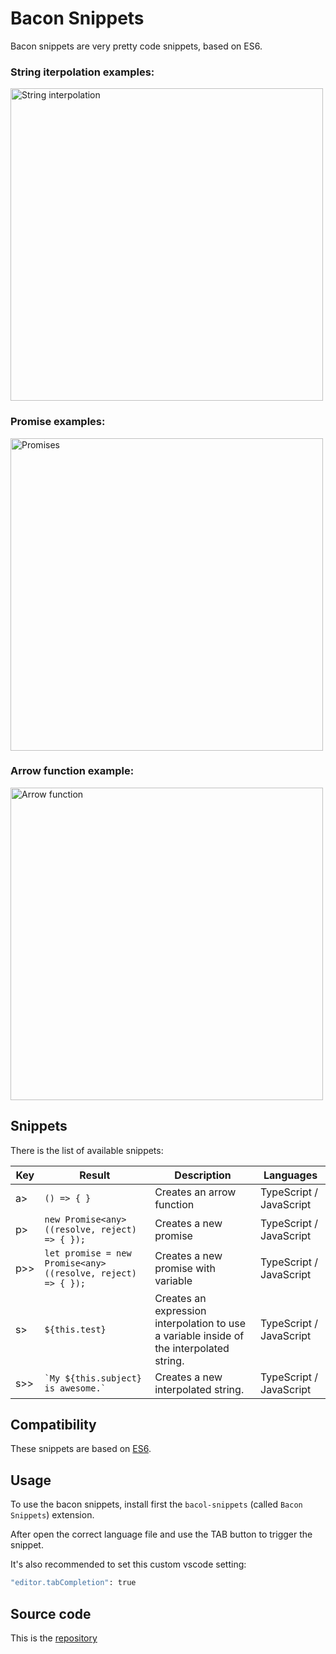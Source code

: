 # Bacon Snippets

Bacon snippets are very pretty code snippets, based on ES6.

### String iterpolation examples:
<img src="https://media.giphy.com/media/1qYhirOfgLjRSP6kH5/giphy.gif" title="String interpolation" width="500px">

### Promise examples:
<img src="https://media.giphy.com/media/Lqx1g08cht2mL77HoP/giphy.gif" title="Promises" width="500px">

### Arrow function example:
<img src="https://media.giphy.com/media/1BhGnRQhWyKrRm6SYc/giphy.gif" title="Arrow function" width="500px">

## Snippets

There is the list of available snippets:

| Key | Result | Description | Languages |
| --------- | ------ | --------- | ------ |
| a> | ``` () => { } ``` | Creates an arrow function | TypeScript / JavaScript |
| p> | ``` new Promise<any> ((resolve, reject) => { }); ``` | Creates a new promise | TypeScript / JavaScript |
| p>> | ``` let promise = new Promise<any> ((resolve, reject) => { }); ``` | Creates a new promise with variable | TypeScript / JavaScript |
| s> | ``` ${this.test} ``` | Creates an expression interpolation to use a variable inside of the interpolated string. | TypeScript / JavaScript |
| s>> | ``` `My ${this.subject} is awesome.` ``` | Creates a new interpolated string. | TypeScript / JavaScript |

## Compatibility
These snippets are based on [ES6][es-6].


## Usage
To use the bacon snippets, install first the ``` bacol-snippets ``` (called ``` Bacon Snippets ```) extension.

After open the correct language file and use the TAB button to trigger the snippet.

It's also recommended to set this custom vscode setting:
```sh
"editor.tabCompletion": true
```

## Source code

This is the [repository][git-repo-url]



   [git-repo-url]: <https://github.com/npacucci/bacol-snippets>
   [es-6]: <http://es6-features.org/#TypedArrays>
